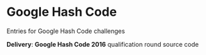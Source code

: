 # Google Hash Code

Entries for Google Hash Code challenges

**Delivery**: **Google Hash Code 2016** qualification round source code
